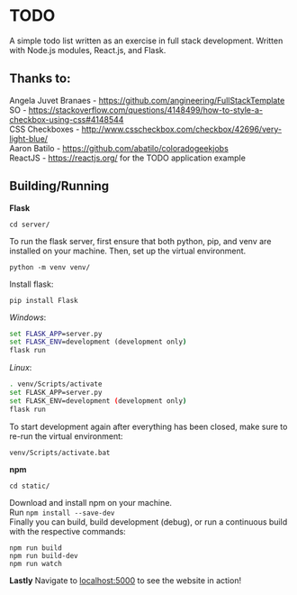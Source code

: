# TODO

A simple todo list written as an exercise in full stack development.
Written with Node.js modules, React.js, and Flask.

## Thanks to:
Angela Juvet Branaes - https://github.com/angineering/FullStackTemplate  
SO - https://stackoverflow.com/questions/4148499/how-to-style-a-checkbox-using-css#4148544  
CSS Checkboxes - http://www.csscheckbox.com/checkbox/42696/very-light-blue/  
Aaron Batilo - https://github.com/abatilo/coloradogeekjobs  
ReactJS - https://reactjs.org/ for the TODO application example  

## Building/Running
**Flask**
```
cd server/
```
To run the flask server, first ensure that both python, pip, and venv are installed on your machine. Then, set up the virtual environment.
```
python -m venv venv/
```
Install flask:
```
pip install Flask
```
_Windows_:
  ```bat
  set FLASK_APP=server.py
  set FLASK_ENV=development (development only)
  flask run
  ```
  _Linux_:
  ```bash
  . venv/Scripts/activate
  set FLASK_APP=server.py
  set FLASK_ENV=development (development only)
  flask run
  ```

To start development again after everything has been closed, make sure to re-run the virtual environment:
```
venv/Scripts/activate.bat
```


**npm**
```
cd static/
```
Download and install npm on your machine.  
Run ```npm install --save-dev```  
Finally you can build, build development (debug), or run a continuous build with the respective commands:
```
npm run build
npm run build-dev
npm run watch
```

**Lastly**
Navigate to [localhost:5000](localhost:5000) to see the website in action!
